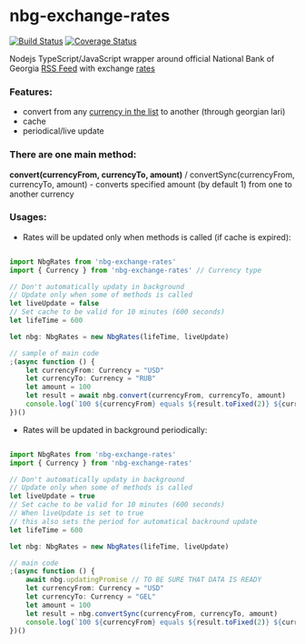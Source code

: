 # nbg-exchange-rates

[![Build Status](https://travis-ci.org/sergio-code/nbg-exchange-rates.svg?branch=master)](https://travis-ci.org/sergio-code/nbg-exchange-rates)
[![Coverage Status](https://coveralls.io/repos/github/sergio-code/nbg-exchange-rates/badge.svg?branch=master)](https://coveralls.io/github/sergio-code/nbg-exchange-rates?branch=master)

Nodejs TypeScript/JavaScript wrapper around official National Bank of Georgia [RSS Feed](http://www.nbg.ge/rss.php) with exchange [rates](https://www.nbg.gov.ge/index.php?m=582&lng=eng)

### Features:
* convert from any [currency in the list](https://www.nbg.gov.ge/index.php?m=582&lng=eng) to another (through georgian lari)
* cache
* periodical/live update

### There are one main method:

**convert(currencyFrom, currencyTo, amount)** / convertSync(currencyFrom, currencyTo, amount) - converts specified amount (by default 1) from one to another currency

### Usages:
* Rates will be updated only when methods is called (if cache is expired):
```ts

import NbgRates from 'nbg-exchange-rates'
import { Currency } from 'nbg-exchange-rates' // Currency type

// Don't automatically updaty in background
// Update only when some of methods is called
let liveUpdate = false
// Set cache to be valid for 10 minutes (600 seconds)
let lifeTime = 600

let nbg: NbgRates = new NbgRates(lifeTime, liveUpdate)

// sample of main code
;(async function () {
    let currencyFrom: Currency = "USD"
    let currencyTo: Currency = "RUB"
    let amount = 100
    let result = await nbg.convert(currencyFrom, currencyTo, amount)
    console.log(`100 ${currencyFrom} equals ${result.toFixed(2)} ${currencyTo}, according to NBoG rates`)
})()


```

* Rates will be updated in background periodically:
```ts

import NbgRates from 'nbg-exchange-rates'
import { Currency } from 'nbg-exchange-rates'

// Don't automatically updaty in background
// Update only when some of methods is called
let liveUpdate = true
// Set cache to be valid for 10 minutes (600 seconds)
// When liveUpdate is set to true
// this also sets the period for automatical backround update
let lifeTime = 600

let nbg: NbgRates = new NbgRates(lifeTime, liveUpdate)

// main code
;(async function () {
    await nbg.updatingPromise // TO BE SURE THAT DATA IS READY
    let currencyFrom: Currency = "USD"
    let currencyTo: Currency = "GEL"
    let amount = 100
    let result = nbg.convertSync(currencyFrom, currencyTo, amount)
    console.log(`100 ${currencyFrom} equals ${result.toFixed(2)} ${currencyTo}, according to NBoG rates`)
})()

```
